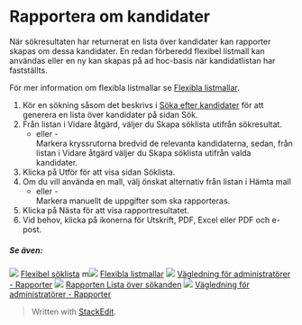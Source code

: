 # Rapportera om kandidater

När sökresultaten har returnerat en lista över kandidater kan rapporter skapas om dessa kandidater. En redan förberedd flexibel listmall kan användas eller en ny kan skapas på ad hoc-basis när kandidatlistan har fastställts.

För mer information om flexibla listmallar se  [Flexibla listmallar](export_templates.htm).

1.  Kör en sökning såsom det beskrivs i  [Söka efter kandidater](../getting-started/searching_for_candidates.htm)  för att generera en lista över kandidater på sidan  Sök.
2.  Från listan i  Vidare åtgärd,  väljer du Skapa söklista utifrån sökresultat.  
    - eller -  
    Markera kryssrutorna bredvid de relevanta kandidaterna, sedan, från listan i  Vidare åtgärd  väljer du Skapa söklista utifrån valda kandidater.
3.  Klicka på  Utför  för att visa sidan  Söklista.
4.  Om du vill använda en mall, välj önskat alternativ från  listan i Hämta mall  
    - eller -  
    Markera manuellt de uppgifter som ska rapporteras.
5.  Klicka på  Nästa  för att visa rapportresultatet.
6.  Vid behov, klicka på ikonerna för  Utskrift,  PDF,  Excel  eller  PDF och e-post.

##### Se även:

![](../Resources/Images/icon-document-link.png)  [Flexibel söklista](candidate_report.htm)
m![](../Resources/Images/icon-document-link.png)  [Flexibla listmallar](export_templates.htm)
![](../Resources/Images/icon-document-link.png)  [Vägledning för administratörer - Rapporter](guide_for_administrators_reports.htm)
![](../Resources/Images/icon-document-link.png)  [Rapporten Lista över sökanden](applicant_list_report.htm)
![](../Resources/Images/icon-document-link.png)  [Vägledning för administratörer - Rapporter](guide_for_administrators_reports.htm)


> Written with [StackEdit](https://stackedit.io/).
<!--stackedit_data:
eyJoaXN0b3J5IjpbLTU0NTcwODQ0N119
-->